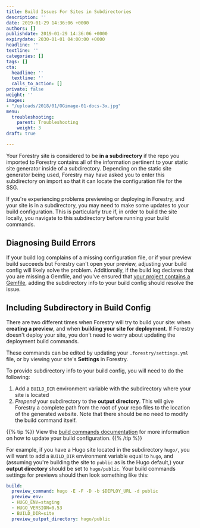 ```yaml
---
title: Build Issues For Sites in Subdirectories
description: ''
date: 2019-01-29 14:36:06 +0000
authors: []
publishdate: 2019-01-29 14:36:06 +0000
expirydate: 2030-01-01 04:00:00 +0000
headline: ''
textline: ''
categories: []
tags: []
cta:
  headline: ''
  textline: ''
  calls_to_action: []
private: false
weight: ''
images:
- "/uploads/2018/01/OGimage-01-docs-3x.jpg"
menu:
  troubleshooting:
    parent: Troubleshooting
    weight: 3
draft: true

---
```


Your Forestry site is considered to be **in a subdirectory** if the repo you imported to Forestry contains all of the information pertinent to your static site generator inside of a subdirectory. Depending on the static site generator being used, Forestry may have asked you to enter this subdirectory on import so that it can locate the configuration file for the SSG.

If you're experiencing problems previewing or deploying in Forestry, and your site is in a subdirectory, you may need to make some updates to your build configuration. This is particularly true if, in order to build the site locally, you navigate to this subdirectory before running your build commands.

## Diagnosing Build Errors

If your build log complains of a missing configuration file, or if your preview build succeeds but Forestry can't open your preview, adjusting your build config will likely solve the problem. Additionally, if the build log declares that you are missing a Gemfile, and you've ensured that [your project contains a Gemfile](/docs/troubleshooting/could-not-locate-gemfile-or-bundle-directory/), adding the subdirectory info to your build config should resolve the issue.



## Including Subdirectory in Build Config

There are two different times when Forestry will try to build your site: when **creating a preview**, and when **building your site for deployment**. If Forestry doesn't deploy your site, you don't need to worry about updating the deployment build commands.

These commands can be edited by updating your `.forestry/settings.yml` file, or by viewing your site's **Settings** in Forestry.

To provide subdirectory info to your build config, you will need to do the following:

1. Add a `BUILD_DIR` environment variable with the subdirectory where your site is located
2. *Prepend* your subdirectory to the **output directory**. This will give Forestry a complete path from the root of your repo files to the location of the generated website. Note that there should be no need to modify the build command itself.

{{% tip %}}
View the [build commands documentation](/docs/settings/build-commands/) for more information on how to update your build configuration.
{{% /tip %}}

For example, if you have a Hugo site located in the subdirectory `hugo/`, you will want to add a `BUILD_DIR` environment variable equal to `hugo`, and (assuming you're building the site to `public` as is the Hugo default,) your **output directory** should be set to `hugo/public`. Your build commands settings for previews should then look something like this:

```yaml
build:
  preview_command: hugo -E -F -D -b $DEPLOY_URL -d public
  preview_env:
  - HUGO_ENV=staging
  - HUGO_VERSION=0.53
  - BUILD_DIR=site
  preview_output_directory: hugo/public
```



